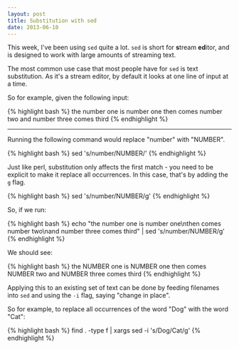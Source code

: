 ```yaml
---
layout: post
title: Substitution with sed
date: 2013-06-10
---
```


This week, I've been using `sed` quite a lot. `sed` is short for **s**tream **ed**itor, and is designed to work with large amounts of streaming text.

The most common use case that most people have for `sed` is text substitution. As it's a stream editor, by default it looks at one line of input at a time.

So for example, given the following input:

{% highlight bash %}
the number one is number one
then comes number two
and number three comes third
{% endhighlight %}

<hr />

Running the following command would replace "number" with "NUMBER".

{% highlight bash %}
sed 's/number/NUMBER/'
{% endhighlight %}

Just like perl, substitution only affects the first match - you need to be explicit to make it replace all occurrences. In this case, that's by adding the `g` flag.

{% highlight bash %}
sed 's/number/NUMBER/g'
{% endhighlight %}

So, if we run:

{% highlight bash %}
echo "the number one is number one\nthen comes number two\nand number three comes third" | sed 's/number/NUMBER/g'
{% endhighlight %}

We should see:

{% highlight bash %}
the NUMBER one is NUMBER one
then comes NUMBER two
and NUMBER three comes third
{% endhighlight %}

Applying this to an existing set of text can be done by feeding filenames into `sed` and using the `-i` flag, saying "change in place".

So for example, to replace all occurrences of the word "Dog" with the word "Cat":

{% highlight bash %}
find . -type f | xargs sed -i 's/Dog/Cat/g'
{% endhighlight %}


